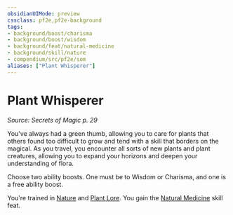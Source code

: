 ```yaml
---
obsidianUIMode: preview
cssclass: pf2e,pf2e-background
tags:
- background/boost/charisma
- background/boost/wisdom
- background/feat/natural-medicine
- background/skill/nature
- compendium/src/pf2e/som
aliases: ["Plant Whisperer"]
---
```

# Plant Whisperer
*Source: Secrets of Magic p. 29*  

You've always had a green thumb, allowing you to care for plants that others found too difficult to grow and tend with a skill that borders on the magical. As you travel, you encounter all sorts of new plants and plant creatures, allowing you to expand your horizons and deepen your understanding of flora.

Choose two ability boosts. One must be to Wisdom or Charisma, and one is a free ability boost.

You're trained in [Nature](/compendium/skills.md#Nature) and [Plant Lore](/compendium/skills.md#Lore). You gain the [Natural Medicine](/compendium/feats/natural-medicine.md) skill feat.